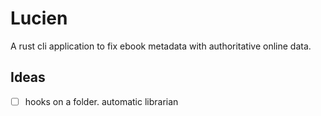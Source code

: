 # Lucien

A rust cli application to fix ebook metadata with authoritative online data.


## Ideas

- [ ] hooks on a folder. automatic librarian
